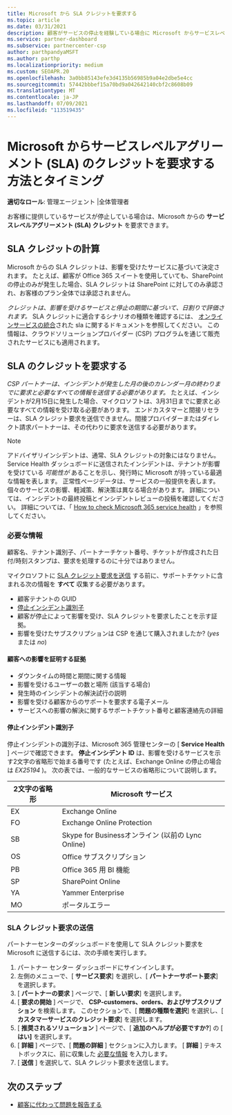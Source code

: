 ```yaml
---
title: Microsoft から SLA クレジットを要求する
ms.topic: article
ms.date: 03/31/2021
description: 顧客がサービスの停止を経験している場合に Microsoft からサービスレベルアグリーメント (SLA) のクレジットを要求するための特典、制限、および手順について説明します。
ms.service: partner-dashboard
ms.subservice: partnercenter-csp
author: parthpandyaMSFT
ms.author: parthp
ms.localizationpriority: medium
ms.custom: SEOAPR.20
ms.openlocfilehash: 3a0bb85143efe3d4135b56985b9a04e2dbe5e4cc
ms.sourcegitcommit: 57442bbbef15a70bd9a042642140cbf2c8608b09
ms.translationtype: MT
ms.contentlocale: ja-JP
ms.lasthandoff: 07/09/2021
ms.locfileid: "113519435"
---
```

# <a name="how-and-when-to-request-a-service-level-agreement-sla-credit-from-microsoft"></a>Microsoft からサービスレベルアグリーメント (SLA) のクレジットを要求する方法とタイミング

**適切なロール**: 管理エージェント |全体管理者

お客様に提供しているサービスが停止している場合は、Microsoft からの **サービスレベルアグリーメント (SLA) クレジット** を要求できます。

## <a name="sla-credit-calculation"></a>SLA クレジットの計算

Microsoft からの SLA クレジットは、影響を受けたサービスに基づいて決定されます。 たとえば、顧客が Office 365 スイートを使用していても、SharePoint の停止のみが発生した場合、SLA クレジットは SharePoint に対してのみ承認され、お客様のプラン全体では承認されません。

*クレジットは、影響を受けるサービスと停止の期間に基づいて、日割りで評価されます。* SLA クレジットに適合するシナリオの種類を確認するには、 [オンラインサービスの統合](http://www.microsoftvolumelicensing.com/DocumentSearch.aspx?Mode=3&DocumentTypeId=37)された sla に関するドキュメントを参照してください。 この情報は、クラウドソリューションプロバイダー (CSP) プログラムを通じて販売されたサービスにも適用されます。


## <a name="request-an-sla-credit"></a>SLA のクレジットを要求する

*CSP パートナーは、インシデントが発生した月の後のカレンダー月の終わりまでに要求と必要なすべての情報を送信する必要があります。* たとえば、インシデントが2月15日に発生した場合、マイクロソフトは、3月31日までに要求と必要なすべての情報を受け取る必要があります。 エンドカスタマーと間接リセラーは、SLA クレジット要求を送信できません。間接プロバイダーまたはダイレクト請求パートナーは、その代わりに要求を送信する必要があります。

> [!NOTE]
> アドバイザリインシデントは、通常、SLA クレジットの対象にはなりません。 Service Health ダッシュボードに送信されたインシデントは、テナントが影響を受けている *可能性が* あることを示し、発行時に Microsoft が持っている最適な情報を表します。 正常性ページデータは、サービスの一般提供を表します。 個々のサービスの影響、軽減策、解決策は異なる場合があります。 詳細については、インシデントの最終投稿とインシデントレビューの投稿を確認してください。 詳細については、「 [How to check Microsoft 365 service health](/microsoft-365/enterprise/view-service-health#incidents-and-advisories) 」を参照してください。

### <a name="required-information"></a>必要な情報

顧客名、テナント識別子、パートナーチケット番号、チケットが作成された日付/時刻スタンプは、要求を処理するのに十分ではありません。

マイクロソフトに [SLA クレジット要求を送信](#submit-sla-credit-request) する前に、サポートチケットに含まれる次の情報を **すべて** 収集する必要があります。

- 顧客テナントの GUID
- [停止インシデント識別子](#outage-incident-identifier)
- 顧客が停止によって影響を受け、SLA クレジットを要求したことを示す証拠。
- 影響を受けたサブスクリプションは CSP を通じて購入されましたか? (*yes* または *no*)

#### <a name="evidence-that-proves-customer-impact"></a>顧客への影響を証明する証拠

- ダウンタイムの時間と期間に関する情報
- 影響を受けるユーザーの数と場所 (該当する場合)
- 発生時のインシデントの解決試行の説明
- 影響を受ける顧客からのサポートを要求する電子メール
- サービスへの影響の解決に関するサポートチケット番号と顧客連絡先の詳細


#### <a name="outage-incident-identifier"></a>停止インシデント識別子

停止インシデントの識別子は、Microsoft 365 管理センターの [ **Service Health** ] ページで確認できます。 **停止インシデント ID** は、影響を受けるサービスを示す2文字の省略形で始まる番号です (たとえば、Exchange Online の停止の場合は *EX25194* )。 次の表では、一般的なサービスの省略形について説明します。

| 2文字の省略形 | Microsoft サービス |
| ----------------------- | ----------------- |
| EX | Exchange Online |
| FO | Exchange Online Protection |
| SB | Skype for Businessオンライン (以前の Lync Online) |
| OS | Office サブスクリプション |
|  PB | Office 365 用 BI 機能 |
| SP | SharePoint Online |
| YA | Yammer Enterprise |
| MO | ポータルエラー |

### <a name="submit-sla-credit-request"></a>SLA クレジット要求の送信

パートナーセンターのダッシュボードを使用して SLA クレジット要求を Microsoft に送信するには、次の手順を実行します。

1. パートナー センター ダッシュボードにサインインします。
2. 左側のメニューで、[ **サービス要求**] を選択し、[ **パートナーサポート要求**] を選択します。
3. [ **パートナーの要求** ] ページで、[ **新しい要求**] を選択します。
4. [ **要求の開始** ] ページで、 **CSP-customers、orders、およびサブスクリプション** を検索します。 このセクションで、[ **問題の種類を選択**] を選択し、[ **カスタマーサービスのクレジット要求**] を選択します。
5. [ **推奨されるソリューション** ] ページで、[ **追加のヘルプが必要ですか?**] の [ **はい]** を選択します。
6. [ **詳細** ] ページで、[ **問題の詳細** ] セクションに入力します。 [ **詳細** ] テキストボックスに、前に収集した [必要な情報](#required-information) を入力します。
7. [ **送信** ] を選択して、SLA クレジット要求を送信します。

## <a name="next-steps"></a>次のステップ

- [顧客に代わって問題を報告する](report-problems-on-behalf-of-a-customer.md)
